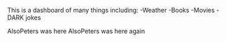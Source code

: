 This is a dashboard of many things including:
-Weather
-Books
-Movies
-DARK jokes

AlsoPeters was here
AlsoPeters was here again